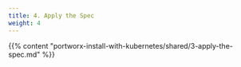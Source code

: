 ```yaml
---
title: 4. Apply the Spec
weight: 4
---
```


{{% content "portworx-install-with-kubernetes/shared/3-apply-the-spec.md" %}}
